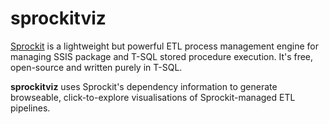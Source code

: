 # sprockitviz
[Sprockit](http://richardswinbank.net/sprockit) is a lightweight but powerful ETL process management engine for managing SSIS package and T-SQL stored procedure execution. It's free, open-source and written purely in T-SQL.

**sprockitviz** uses Sprockit's dependency information to generate browseable, click-to-explore visualisations of Sprockit-managed ETL pipelines.
